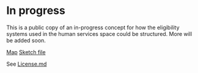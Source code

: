 # In progress

This is a public copy of an in-progress concept for how the eligibility systems used in the human services space could be structured. More will be added soon.

[Map](https://github.com/18F/eligibility-system-concept/blob/master/map_20190324.pdf)
[Sketch file](https://github.com/18F/eligibility-system-concept/blob/master/eligibility-system-concept.sketch)

See [License.md](https://github.com/18F/eligibility-system-concept/tree/master/LICENSE.md)
